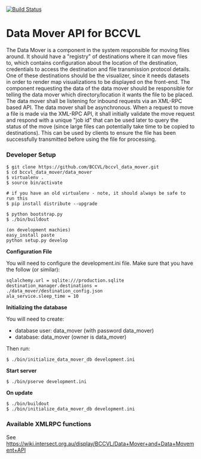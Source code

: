 [![Build Status](http://118.138.242.168/buildStatus/icon?job=data_mover)](http://118.138.242.168/job/data_mover/)

Data Mover API for BCCVL
================
The Data Mover is a component in the system responsible for moving files around. It should have a "registry" of destinations where it can move files to, which contains configuration about the location of the destination, credentials to access the destination and file transmission protocol details.
One of these destinations should be the visualizer, since it needs datasets in order to render map visualizations to be displayed on the front-end.
The component requesting the data of the data mover should be responsible for telling the data mover which directory/location it wants the file to be placed.
The data mover shall be listening for inbound requests via an XML-RPC based API.
The data mover shall be asynchronous. When a request to move a file is made via the XML-RPC API, it shall initially validate the move request and respond with a unique "job id" that can be used later to query the status of the move (since large files can potentially take time to be copied to destinations). This can be used by clients to ensure the file has been successfully transmitted before using the file for processing.

### Developer Setup

    $ git clone https://github.com/BCCVL/bccvl_data_mover.git
    $ cd bccvl_data_mover/data_mover
    $ virtualenv .
    $ source bin/activate

    # if you have an old virtualenv - note, it should always be safe to run this
    $ pip install distribute --upgrade

    $ python bootstrap.py
    $ ./bin/buildout

    (on development machies)
    easy_install paste
    python setup.py develop


**Configuration File**

You will need to configure the development.ini file.
Make sure that you have the follow (or similar):

    sqlalchemy.url = sqlite:///production.sqlite
    destination_manager.destinations = ./data_mover/destination_config.json
    ala_service.sleep_time = 10

**Initializing the database**

You will need to create:
* database user: data_mover (with password data_mover)
* database: data_mover (owner is data_mover)

Then run:

    $ ./bin/initialize_data_mover_db development.ini

**Start server**

    $ ./bin/pserve development.ini

**On update**

    $ ./bin/buildout
    $ ./bin/initialize_data_mover_db development.ini

### Available XMLRPC functions

See https://wiki.intersect.org.au/display/BCCVL/Data+Mover+and+Data+Movement+API
